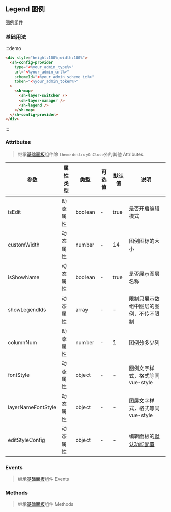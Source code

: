 ## Legend 图例

图例组件

### 基础用法

:::demo

```html
<div style="height:100%;width:100%">
  <sh-config-provider
    type="<%your_admin_type%>"
    url="<%your_admin_url%>"
    schemeId="<%your_admin_scheme_id%>"
    token="<%your_admin_token%>"
  >
    <sh-map>
      <sh-layer-switcher />
      <sh-layer-manager />
      <sh-legend />
    </sh-map>
  </sh-config-provider>
</div>
```

:::

### Attributes

> 继承[基础面板](#/zh-CN/component/general-card)组件除 `theme` `destroyOnClose`外的其他 Attributes

| 参数                 | 属性类型 | 类型    | 可选值 | 默认值 | 说明                                    |
|--------------------| -------- | ------- | ------ | ------ |---------------------------------------|
| isEdit             | 动态属性 | boolean  | -      | true   | 是否开启编辑模式                              |
| customWidth        | 动态属性 | number  | -      | 14     | 图例图标的大小                               |
| isShowName         | 动态属性 | boolean | -      | true   | 是否展示图层名称                              |
| showLegendIds      | 动态属性 | array   | -      | -      | 限制只展示数组中图层的图例，不传不限制                   |
| columnNum          | 动态属性 | number  | -      | 1      | 图例分多少列                                |
| fontStyle          | 动态属性 | object  | -      | -      | 图例文字样式，格式等同 vue-style                 |
| layerNameFontStyle | 动态属性 | object  | -      | -      | 图层文字样式，格式等同 vue-style                 |
| editStyleConfig    | 动态属性 | object  | -      | -      | 编辑面板的[默认功能配置](#mo-ren-gong-neng-pei-zhi) |

### Events

> 继承[基础面板](#/zh-CN/component/general-card)组件 Events

### Methods

> 继承[基础面板](#/zh-CN/component/general-card)组件 Methods
